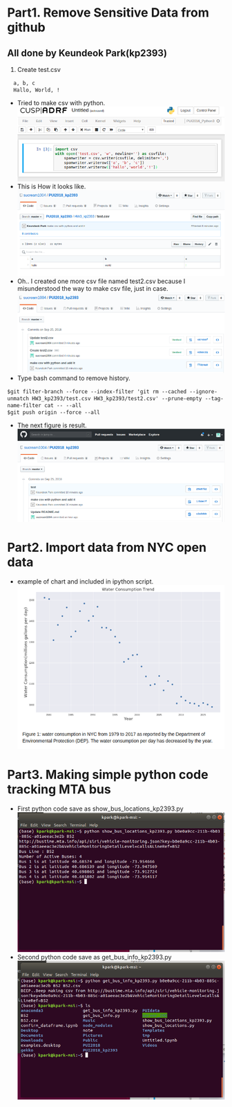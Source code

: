 # Part1. Remove Sensitive Data from github
## All done by Keundeok Park(kp2393)
1. Create test.csv
```
  a, b, c
  Hallo, World, !
```
- Tried to make csv with python.
![making_csv](./img/make_csv.png)
- This is How it looks like.
![frame_csv](./img/csv_frame.png)
- Oh.. I created one more csv file named test2.csv because I misunderstood the way to make csv file, just in case.
![commits_csv](./img/commits.png)
- Type bash command to remove history.
```
$git filter-branch --force --index-filter 'git rm --cached --ignore-unmatch HW3_kp2393/test.csv HW3_kp2393/test2.csv' --prune-empty --tag-name-filter cat -- --all
$git push origin --force --all
```
- The next figure is result.
![result](./img/results.png)

# Part2. Import data from NYC open data
- example of chart and included in ipython script.
![chart](./img/chart.png)
# Part3. Making simple python code tracking MTA bus
- First python code save as show_bus_locations_kp2393.py
![a](./img/show_bus.png)
- Second python code save as get_bus_info_kp2393.py
![b](./img/get_bus.png)
